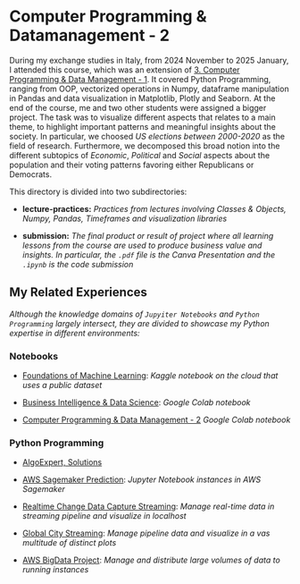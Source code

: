 # Computer Programming & Datamanagement - 2

During my exchange studies in Italy, from 2024 November to 2025 January, I attended this course, which was an extension of [3. Computer Programming & Data Management - 1](https://gitlab.com/jex-projects/mrjex/-/tree/main/projects/1.%20courses/year-3/1.%20Exchange%20Studies%20Venice/3.%20Computer%20Programming%20&%20Datamanagement%20-%201?ref_type=heads). It covered Python Programming, ranging from OOP, vectorized operations in Numpy, dataframe manipulation in Pandas and data visualization in Matplotlib, Plotly and Seaborn. At the end of the course, me and two other students were assigned a bigger project. The task was to visualize different aspects that relates to a main theme, to highlight important patterns and meaningful insights about the society. In particular, we choosed *US elections between 2000-2020* as the field of research. Furthermore, we decomposed this broad notion into the different subtopics of *Economic*, *Political* and *Social* aspects about the population and their voting patterns favoring either Republicans or Democrats.

This directory is divided into two subdirectories:

- **lecture-practices:** *Practices from lectures involving Classes & Objects, Numpy, Pandas, Timeframes and visualization libraries*

- **submission:** *The final product or result of project where all learning lessons from the course are used to produce business value and insights. In particular, the `.pdf` file is the Canva Presentation and the `.ipynb` is the code submission*



## My Related Experiences

*Although the knowledge domains of `Jupyiter Notebooks` and `Python Programming` largely intersect, they are divided to showcase my Python expertise in different environments:*


### Notebooks

- [Foundations of Machine Learning](https://gitlab.com/jex-projects/mrjex/-/tree/main/projects/1.%20courses/year-3/1.%20Exchange%20Studies%20Venice/2.%20Foundations%20of%20Machine%20Learning?ref_type=heads): *Kaggle notebook on the cloud that uses a public dataset*

- [Business Intelligence & Data Science](https://gitlab.com/jex-projects/mrjex/-/tree/main/projects/1.%20courses/year-3/1.%20Exchange%20Studies%20Venice/5.%20Data%20Science%20&%20Business%20Intelligence?ref_type=heads): *Google Colab notebook*

- [Computer Programming & Data Management - 2](https://gitlab.com/jex-projects/mrjex/-/tree/main/projects/1.%20courses/year-3/1.%20Exchange%20Studies%20Venice/4.%20Computer%20Programming%20&%20Datamanagement%20-%202?ref_type=heads) *Google Colab notebook*


### Python Programming

- [AlgoExpert, Solutions](https://gitlab.com/jex-projects/mrjex/-/tree/main/problem-solving/2.%20AlgoExpert/Executionary%20Code?ref_type=heads)

- [AWS Sagemaker Prediction](https://gitlab.com/jex-projects/mrjex/-/tree/main/projects/2.%20spare-time/8.%20Sagemaker%20AWS%20Prediction?ref_type=heads): *Jupyter Notebook instances in AWS Sagemaker*

- [Realtime Change Data Capture Streaming](https://gitlab.com/jex-projects/mrjex/-/tree/main/projects/2.%20spare-time/5.%20Realtime%20Change%20Data%20Capture%20Streaming?ref_type=heads): *Manage real-time data in streaming pipeline and visualize in localhost*

- [Global City Streaming](https://gitlab.com/jex-projects/mrjex/-/tree/main/projects/2.%20spare-time/6.%20City%20Streaming%20Project?ref_type=heads): *Manage pipeline data and visualize in a vas multitude of distinct plots*

- [AWS BigData Project](https://gitlab.com/jex-projects/mrjex/-/tree/main/projects/2.%20spare-time/10.%20AWS%20BigData%20Project?ref_type=heads): *Manage and distribute large volumes of data to running instances*